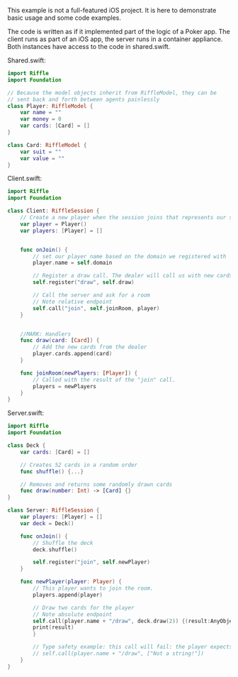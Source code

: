 This example is not a full-featured iOS project. It is here to demonstrate basic usage and some code examples. 

The code is written as if it implemented part of the logic of a Poker app. The client runs as part of an iOS app, the server runs in a container appliance. Both instances have access to the code in shared.swift.

Shared.swift:
```swift
import Riffle
import Foundation

// Because the model objects inherit from RiffleModel, they can be 
// sent back and forth between agents painlessly
class Player: RiffleModel {
    var name = ""
    var money = 0
    var cards: [Card] = []
}

class Card: RiffleModel {
    var suit = ""
    var value = ""
}

```

Client.swift:
```swift
import Riffle
import Foundation

class Client: RiffleSession {
    // Create a new player when the session joins that represents our state
    var player = Player()
    var players: [Player] = []


    func onJoin() {
        // set our player name based on the domain we registered with 
        player.name = self.domain

        // Register a draw call. The dealer will call us with new cards
        self.register("draw", self.draw)

        // Call the server and ask for a room
        // Note relative endpoint
        self.call("join", self.joinRoom, player)
    }


    //MARK: Handlers
    func draw(card: [Card]) {
        // Add the new cards from the dealer
        player.cards.append(card)
    } 

    func joinRoom(newPlayers: [Player]) {
        // Called with the result of the "join" call. 
        players = newPlayers
    }
}

```


Server.swift:
```swift
import Riffle
import Foundation

class Deck {
    var cards: [Card] = []

    // Creates 52 cards in a random order
    func shuffle() {...}

    // Removes and returns some randomly drawn cards
    func draw(number: Int) -> [Card] {}
}

class Server: RiffleSession {
    var players: [Player] = []
    var deck = Deck()

    func onJoin() {
        // Shuffle the deck
        deck.shuffle()

        self.register("join", self.newPlayer)
    }

    func newPlayer(player: Player) {
        // This player wants to join the room.
        players.append(player)

        // Draw two cards for the player
        // Note absolute endpoint
        self.call(player.name + "/draw", deck.draw(2)) {(result:AnyObject) in 
        print(result)
        }

        // Type safety example: this call will fail: the player expects [Card]!
        // self.call(player.name + "/draw", ["Not a string!"])
    }
}
```


